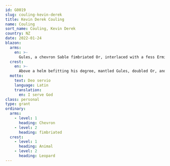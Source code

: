 ```yaml
---
id: G0019
slug: couling-kevin-derek
title: Kevin Derek Couling
name: Couling
sort_name: Couling, Kevin Derek
country: NZ
date: 2022-01-24
blazon:
  arms:
    en: >-
      Gules, a chevron Sable fimbriated Or, interlaced with a fess Ermine wavy, between three leopard faces Or.
  crest:
    en: >-
      Above a helm befitting his degree, mantled Gules, doubled Or, and issuant from a crest coronet, a leopard’s face superimposed over a fleur-de-lis Or.
  motto:
    text: Deo servio
    language: Latin
    translation:
      en: I serve God
class: personal
type: grant
ordinary:
  arms:
    - level: 1
      heading: Chevron
    - level: 2
      heading: fimbriated
  crest:
    - level: 1
      heading: Animal
    - level: 2
      heading: Leopard
---
```

